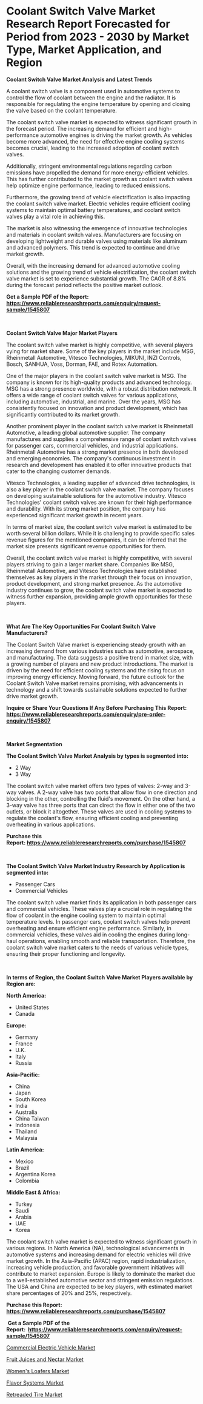 <p><h1>Coolant Switch Valve Market Research Report Forecasted for Period from 2023 -  2030 by Market Type, Market Application, and Region</h1></p><p><strong>Coolant Switch Valve Market Analysis and Latest Trends</strong></p>
<p><p>A coolant switch valve is a component used in automotive systems to control the flow of coolant between the engine and the radiator. It is responsible for regulating the engine temperature by opening and closing the valve based on the coolant temperature.</p><p>The coolant switch valve market is expected to witness significant growth in the forecast period. The increasing demand for efficient and high-performance automotive engines is driving the market growth. As vehicles become more advanced, the need for effective engine cooling systems becomes crucial, leading to the increased adoption of coolant switch valves.</p><p>Additionally, stringent environmental regulations regarding carbon emissions have propelled the demand for more energy-efficient vehicles. This has further contributed to the market growth as coolant switch valves help optimize engine performance, leading to reduced emissions.</p><p>Furthermore, the growing trend of vehicle electrification is also impacting the coolant switch valve market. Electric vehicles require efficient cooling systems to maintain optimal battery temperatures, and coolant switch valves play a vital role in achieving this.</p><p>The market is also witnessing the emergence of innovative technologies and materials in coolant switch valves. Manufacturers are focusing on developing lightweight and durable valves using materials like aluminum and advanced polymers. This trend is expected to continue and drive market growth.</p><p>Overall, with the increasing demand for advanced automotive cooling solutions and the growing trend of vehicle electrification, the coolant switch valve market is set to experience substantial growth. The CAGR of 8.8% during the forecast period reflects the positive market outlook.</p></p>
<p><strong>Get a Sample PDF of the Report:&nbsp; <a href="https://www.reliableresearchreports.com/enquiry/request-sample/1545807">https://www.reliableresearchreports.com/enquiry/request-sample/1545807</a></strong></p>
<p>&nbsp;</p>
<p><strong>Coolant Switch Valve Major Market Players</strong></p>
<p><p>The coolant switch valve market is highly competitive, with several players vying for market share. Some of the key players in the market include MSG, Rheinmetall Automotive, Vitesco Technologies, MIKUNI, INZI Controls, Bosch, SANHUA, Voss, Dorman, FAE, and Rotex Automation.</p><p>One of the major players in the coolant switch valve market is MSG. The company is known for its high-quality products and advanced technology. MSG has a strong presence worldwide, with a robust distribution network. It offers a wide range of coolant switch valves for various applications, including automotive, industrial, and marine. Over the years, MSG has consistently focused on innovation and product development, which has significantly contributed to its market growth.</p><p>Another prominent player in the coolant switch valve market is Rheinmetall Automotive, a leading global automotive supplier. The company manufactures and supplies a comprehensive range of coolant switch valves for passenger cars, commercial vehicles, and industrial applications. Rheinmetall Automotive has a strong market presence in both developed and emerging economies. The company's continuous investment in research and development has enabled it to offer innovative products that cater to the changing customer demands.</p><p>Vitesco Technologies, a leading supplier of advanced drive technologies, is also a key player in the coolant switch valve market. The company focuses on developing sustainable solutions for the automotive industry. Vitesco Technologies' coolant switch valves are known for their high performance and durability. With its strong market position, the company has experienced significant market growth in recent years.</p><p>In terms of market size, the coolant switch valve market is estimated to be worth several billion dollars. While it is challenging to provide specific sales revenue figures for the mentioned companies, it can be inferred that the market size presents significant revenue opportunities for them.</p><p>Overall, the coolant switch valve market is highly competitive, with several players striving to gain a larger market share. Companies like MSG, Rheinmetall Automotive, and Vitesco Technologies have established themselves as key players in the market through their focus on innovation, product development, and strong market presence. As the automotive industry continues to grow, the coolant switch valve market is expected to witness further expansion, providing ample growth opportunities for these players.</p></p>
<p>&nbsp;</p>
<p><strong>What Are The Key Opportunities For Coolant Switch Valve Manufacturers?</strong></p>
<p><p>The Coolant Switch Valve market is experiencing steady growth with an increasing demand from various industries such as automotive, aerospace, and manufacturing. The data suggests a positive trend in market size, with a growing number of players and new product introductions. The market is driven by the need for efficient cooling systems and the rising focus on improving energy efficiency. Moving forward, the future outlook for the Coolant Switch Valve market remains promising, with advancements in technology and a shift towards sustainable solutions expected to further drive market growth.</p></p>
<p><strong>Inquire or Share Your Questions If Any Before Purchasing This Report: <a href="https://www.reliableresearchreports.com/enquiry/pre-order-enquiry/1545807">https://www.reliableresearchreports.com/enquiry/pre-order-enquiry/1545807</a></strong></p>
<p>&nbsp;</p>
<p><strong>Market Segmentation</strong></p>
<p><strong>The Coolant Switch Valve Market Analysis by types is segmented into:</strong></p>
<p><ul><li>2 Way</li><li>3 Way</li></ul></p>
<p><p>The coolant switch valve market offers two types of valves: 2-way and 3-way valves. A 2-way valve has two ports that allow flow in one direction and blocking in the other, controlling the fluid's movement. On the other hand, a 3-way valve has three ports that can direct the flow in either one of the two outlets, or block it altogether. These valves are used in cooling systems to regulate the coolant's flow, ensuring efficient cooling and preventing overheating in various applications.</p></p>
<p><strong>Purchase this Report:&nbsp;<a href="https://www.reliableresearchreports.com/purchase/1545807">https://www.reliableresearchreports.com/purchase/1545807</a></strong></p>
<p>&nbsp;</p>
<p><strong>The Coolant Switch Valve Market Industry Research by Application is segmented into:</strong></p>
<p><ul><li>Passenger Cars</li><li>Commercial Vehicles</li></ul></p>
<p><p>The coolant switch valve market finds its application in both passenger cars and commercial vehicles. These valves play a crucial role in regulating the flow of coolant in the engine cooling system to maintain optimal temperature levels. In passenger cars, coolant switch valves help prevent overheating and ensure efficient engine performance. Similarly, in commercial vehicles, these valves aid in cooling the engines during long-haul operations, enabling smooth and reliable transportation. Therefore, the coolant switch valve market caters to the needs of various vehicle types, ensuring their proper functioning and longevity.</p></p>
<p>&nbsp;</p>
<p><strong>In terms of Region, the Coolant Switch Valve Market Players available by Region are:</strong></p>
<p>
    <p> <strong> North America: </strong>
        <ul>
            <li>United States</li>
            <li>Canada</li>
        </ul>
        </p> 
    <p> <strong> Europe: </strong>
        <ul>
            <li>Germany</li>
            <li>France</li>
            <li>U.K.</li>
            <li>Italy</li>
            <li>Russia</li>
        </ul>
        </p> 
    <p> <strong> Asia-Pacific: </strong>
        <ul>
            <li>China</li>
            <li>Japan</li>
            <li>South Korea</li>
            <li>India</li>
            <li>Australia</li>
            <li>China Taiwan</li>
            <li>Indonesia</li>
            <li>Thailand</li>
            <li>Malaysia</li>
        </ul>
        </p> 
    <p> <strong> Latin America: </strong>
        <ul>
            <li>Mexico</li>
            <li>Brazil</li>
            <li>Argentina Korea</li>
            <li>Colombia</li>
        </ul>
        </p> 
    <p> <strong> Middle East & Africa: </strong>
        <ul>
            <li>Turkey</li>
            <li>Saudi</li>
            <li>Arabia</li>
            <li>UAE</li>
            <li>Korea</li>
        </ul>
    </p>
    </p>
<p><p>The coolant switch valve market is expected to witness significant growth in various regions. In North America (NA), technological advancements in automotive systems and increasing demand for electric vehicles will drive market growth. In the Asia-Pacific (APAC) region, rapid industrialization, increasing vehicle production, and favorable government initiatives will contribute to market expansion. Europe is likely to dominate the market due to a well-established automotive sector and stringent emission regulations. The USA and China are expected to be key players, with estimated market share percentages of 20% and 25%, respectively.</p></p>
<p><strong>Purchase this Report: <a href="https://www.reliableresearchreports.com/purchase/1545807">https://www.reliableresearchreports.com/purchase/1545807</a></strong></p>
<p>&nbsp;<strong>Get a Sample PDF of the Report:&nbsp;&nbsp;<a href="https://www.reliableresearchreports.com/enquiry/request-sample/1545807">https://www.reliableresearchreports.com/enquiry/request-sample/1545807</a></strong></p>
<p><strong></strong></p>
<p><p><a href="https://github.com/Chiragrp25/Market-Research-Report-List-1/blob/main/commercial-electric-vehicle-market.md">Commercial Electric Vehicle Market</a></p><p><a href="https://www.linkedin.com/pulse/fruit-juices-nectar-market-research-report-provides-thorough-zepme/">Fruit Juices and Nectar Market</a></p><p><a href="https://medium.com/@walterstanley64/womens-loafers-market-the-key-to-successful-business-strategy-forecast-till-2030-72cf70e134e8">Women's Loafers Market</a></p><p><a href="https://www.linkedin.com/pulse/flavor-systems-market-size-share-amp-trends-analysis-qurhe/">Flavor Systems Market</a></p><p><a href="https://github.com/YashRP12/Market-Research-Report-List-1/blob/main/retreaded-tire-market.md">Retreaded Tire Market</a></p></p>